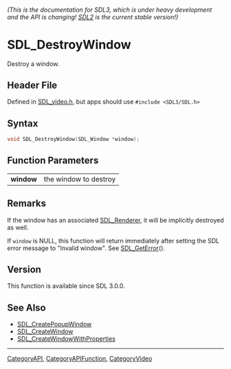 ###### (This is the documentation for SDL3, which is under heavy development and the API is changing! [SDL2](https://wiki.libsdl.org/SDL2/) is the current stable version!)
# SDL_DestroyWindow

Destroy a window.

## Header File

Defined in [SDL_video.h](https://github.com/libsdl-org/SDL/blob/main/include/SDL3/SDL_video.h), but apps should use `#include <SDL3/SDL.h>`

## Syntax

```c
void SDL_DestroyWindow(SDL_Window *window);

```

## Function Parameters

|                |                       |
| -------------- | --------------------- |
| **window**     | the window to destroy |

## Remarks

If the window has an associated [SDL_Renderer](SDL_Renderer), it will be
implicitly destroyed as well.

If `window` is NULL, this function will return immediately after setting
the SDL error message to "Invalid window". See
[SDL_GetError](SDL_GetError)().

## Version

This function is available since SDL 3.0.0.

## See Also

* [SDL_CreatePopupWindow](SDL_CreatePopupWindow)
* [SDL_CreateWindow](SDL_CreateWindow)
* [SDL_CreateWindowWithProperties](SDL_CreateWindowWithProperties)

----
[CategoryAPI](CategoryAPI), [CategoryAPIFunction](CategoryAPIFunction), [CategoryVideo](CategoryVideo)


